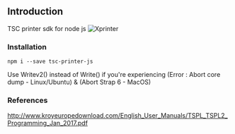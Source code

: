 ## Introduction
TSC printer sdk for node js
<img src="https://img5541.weyesimg.com/uploads/rsirawa8.allweyes.com/images/15528756532485.png" alt="Xprinter">

### Installation

`npm i --save tsc-printer-js`

Use Writev2() instead of Write() if you're experiencing (Error : Abort core dump - Linux/Ubuntu) & (Abort Strap 6 - MacOS)


### References
http://www.kroyeuropedownload.com/English_User_Manuals/TSPL_TSPL2_Programming_Jan_2017.pdf
